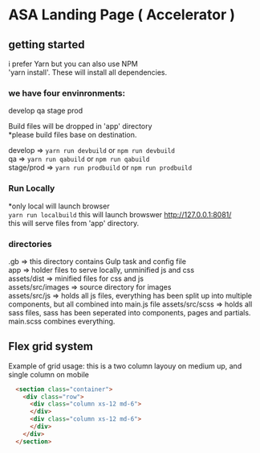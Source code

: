 
# ASA Landing Page ( Accelerator )

## getting started
i prefer Yarn but you can also use NPM  
'yarn install'.  These will install all dependencies. 


### we have four envinronments:
develop
qa
stage
prod

Build files will be dropped in 'app' directory  
*please build files base on destination.  

develop => `yarn run devbuild` or `npm run devbuild`  
qa => `yarn run qabuild` or `npm run qabuild`  
stage/prod => `yarn run prodbuild` or `npm run prodbuild`

### Run Locally
*only local will launch browser  
`yarn run localbuild` 
this will launch browswer http://127.0.0.1:8081/  
this will serve files from 'app' directory.


### directories
.gb => this directory contains Gulp task and config file  
app => holder files to serve locally, unminified js and css  
assets/dist => minified files for css and js  
assets/src/images => source directory for images  
assets/src/js => holds all js files, everything has been split up into multiple components, but all combined into main.js file 
assets/src/scss => holds all sass files, sass has been seperated into components, pages and partials. main.scss combines everything.


## Flex grid system
Example of grid usage: 
this is a two column layouy on medium up, and single column on mobile 

```html
  <section class="container">
    <div class="row">
      <div class="column xs-12 md-6">
      </div>
      <div class="column xs-12 md-6">
      </div>
    </div>
  </section>
```

